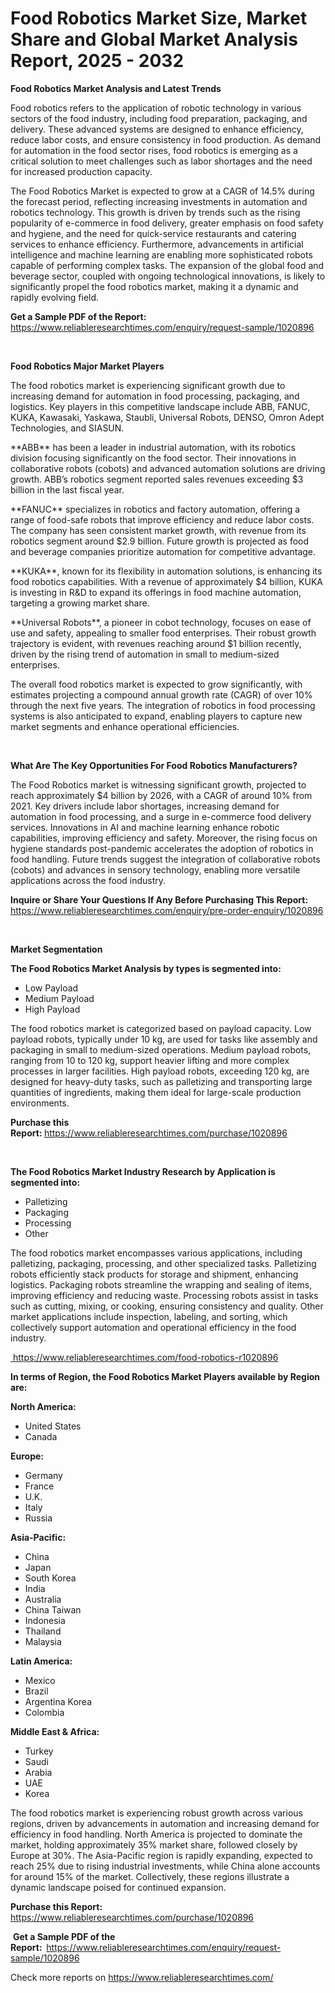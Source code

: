 <p><h1>Food Robotics Market Size, Market Share and Global Market Analysis Report, 2025 - 2032</h1></p><p><strong>Food Robotics Market Analysis and Latest Trends</strong></p>
<p><p>Food robotics refers to the application of robotic technology in various sectors of the food industry, including food preparation, packaging, and delivery. These advanced systems are designed to enhance efficiency, reduce labor costs, and ensure consistency in food production. As demand for automation in the food sector rises, food robotics is emerging as a critical solution to meet challenges such as labor shortages and the need for increased production capacity.</p><p>The Food Robotics Market is expected to grow at a CAGR of 14.5% during the forecast period, reflecting increasing investments in automation and robotics technology. This growth is driven by trends such as the rising popularity of e-commerce in food delivery, greater emphasis on food safety and hygiene, and the need for quick-service restaurants and catering services to enhance efficiency. Furthermore, advancements in artificial intelligence and machine learning are enabling more sophisticated robots capable of performing complex tasks. The expansion of the global food and beverage sector, coupled with ongoing technological innovations, is likely to significantly propel the food robotics market, making it a dynamic and rapidly evolving field.</p></p>
<p><strong>Get a Sample PDF of the Report:&nbsp;</strong> <a href="https://www.reliableresearchtimes.com/enquiry/request-sample/1020896?utm_campaign=3034&utm_medium=2&utm_source=Github&utm_content=ia&utm_term=08042025&utm_id=food-robotics">https://www.reliableresearchtimes.com/enquiry/request-sample/1020896</a></p>
<p>&nbsp;</p>
<p><strong>Food Robotics Major Market Players</strong></p>
<p><p>The food robotics market is experiencing significant growth due to increasing demand for automation in food processing, packaging, and logistics. Key players in this competitive landscape include ABB, FANUC, KUKA, Kawasaki, Yaskawa, Staubli, Universal Robots, DENSO, Omron Adept Technologies, and SIASUN.</p><p>**ABB** has been a leader in industrial automation, with its robotics division focusing significantly on the food sector. Their innovations in collaborative robots (cobots) and advanced automation solutions are driving growth. ABB’s robotics segment reported sales revenues exceeding $3 billion in the last fiscal year.</p><p>**FANUC** specializes in robotics and factory automation, offering a range of food-safe robots that improve efficiency and reduce labor costs. The company has seen consistent market growth, with revenue from its robotics segment around $2.9 billion. Future growth is projected as food and beverage companies prioritize automation for competitive advantage.</p><p>**KUKA**, known for its flexibility in automation solutions, is enhancing its food robotics capabilities. With a revenue of approximately $4 billion, KUKA is investing in R&D to expand its offerings in food machine automation, targeting a growing market share.</p><p>**Universal Robots**, a pioneer in cobot technology, focuses on ease of use and safety, appealing to smaller food enterprises. Their robust growth trajectory is evident, with revenues reaching around $1 billion recently, driven by the rising trend of automation in small to medium-sized enterprises.</p><p>The overall food robotics market is expected to grow significantly, with estimates projecting a compound annual growth rate (CAGR) of over 10% through the next five years. The integration of robotics in food processing systems is also anticipated to expand, enabling players to capture new market segments and enhance operational efficiencies.</p></p>
<p>&nbsp;</p>
<p><strong>What Are The Key Opportunities For Food Robotics Manufacturers?</strong></p>
<p><p>The Food Robotics market is witnessing significant growth, projected to reach approximately $4 billion by 2026, with a CAGR of around 10% from 2021. Key drivers include labor shortages, increasing demand for automation in food processing, and a surge in e-commerce food delivery services. Innovations in AI and machine learning enhance robotic capabilities, improving efficiency and safety. Moreover, the rising focus on hygiene standards post-pandemic accelerates the adoption of robotics in food handling. Future trends suggest the integration of collaborative robots (cobots) and advances in sensory technology, enabling more versatile applications across the food industry.</p></p>
<p><strong>Inquire or Share Your Questions If Any Before Purchasing This Report:</strong> <a href="https://www.reliableresearchtimes.com/enquiry/pre-order-enquiry/1020896?utm_campaign=3034&utm_medium=2&utm_source=Github&utm_content=ia&utm_term=08042025&utm_id=food-robotics">https://www.reliableresearchtimes.com/enquiry/pre-order-enquiry/1020896</a></p>
<p>&nbsp;</p>
<p><strong>Market Segmentation</strong></p>
<p><strong>The Food Robotics Market Analysis by types is segmented into:</strong></p>
<p><ul><li>Low Payload</li><li>Medium Payload</li><li>High Payload</li></ul></p>
<p><p>The food robotics market is categorized based on payload capacity. Low payload robots, typically under 10 kg, are used for tasks like assembly and packaging in small to medium-sized operations. Medium payload robots, ranging from 10 to 120 kg, support heavier lifting and more complex processes in larger facilities. High payload robots, exceeding 120 kg, are designed for heavy-duty tasks, such as palletizing and transporting large quantities of ingredients, making them ideal for large-scale production environments.</p></p>
<p><strong>Purchase this Report:&nbsp;</strong><a href="https://www.reliableresearchtimes.com/purchase/1020896?utm_campaign=3034&utm_medium=2&utm_source=Github&utm_content=ia&utm_term=08042025&utm_id=food-robotics">https://www.reliableresearchtimes.com/purchase/1020896</a></p>
<p>&nbsp;</p>
<p><strong>The Food Robotics Market Industry Research by Application is segmented into:</strong></p>
<p><ul><li>Palletizing</li><li>Packaging</li><li>Processing</li><li>Other</li></ul></p>
<p><p>The food robotics market encompasses various applications, including palletizing, packaging, processing, and other specialized tasks. Palletizing robots efficiently stack products for storage and shipment, enhancing logistics. Packaging robots streamline the wrapping and sealing of items, improving efficiency and reducing waste. Processing robots assist in tasks such as cutting, mixing, or cooking, ensuring consistency and quality. Other market applications include inspection, labeling, and sorting, which collectively support automation and operational efficiency in the food industry.</p></p>
<p><a href="https://www.reliableresearchtimes.com/food-robotics-r1020896?utm_campaign=3034&utm_medium=2&utm_source=Github&utm_content=ia&utm_term=08042025&utm_id=food-robotics">&nbsp;https://www.reliableresearchtimes.com/food-robotics-r1020896</a></p>
<p><strong>In terms of Region, the Food Robotics Market Players available by Region are:</strong></p>
<p>
    <p> <strong> North America: </strong>
        <ul>
            <li>United States</li>
            <li>Canada</li>
        </ul>
        </p> 
    <p> <strong> Europe: </strong>
        <ul>
            <li>Germany</li>
            <li>France</li>
            <li>U.K.</li>
            <li>Italy</li>
            <li>Russia</li>
        </ul>
        </p> 
    <p> <strong> Asia-Pacific: </strong>
        <ul>
            <li>China</li>
            <li>Japan</li>
            <li>South Korea</li>
            <li>India</li>
            <li>Australia</li>
            <li>China Taiwan</li>
            <li>Indonesia</li>
            <li>Thailand</li>
            <li>Malaysia</li>
        </ul>
        </p> 
    <p> <strong> Latin America: </strong>
        <ul>
            <li>Mexico</li>
            <li>Brazil</li>
            <li>Argentina Korea</li>
            <li>Colombia</li>
        </ul>
        </p> 
    <p> <strong> Middle East & Africa: </strong>
        <ul>
            <li>Turkey</li>
            <li>Saudi</li>
            <li>Arabia</li>
            <li>UAE</li>
            <li>Korea</li>
        </ul>
    </p>
    </p>
<p><p>The food robotics market is experiencing robust growth across various regions, driven by advancements in automation and increasing demand for efficiency in food handling. North America is projected to dominate the market, holding approximately 35% market share, followed closely by Europe at 30%. The Asia-Pacific region is rapidly expanding, expected to reach 25% due to rising industrial investments, while China alone accounts for around 15% of the market. Collectively, these regions illustrate a dynamic landscape poised for continued expansion.</p></p>
<p><strong>Purchase this Report: </strong><a href="https://www.reliableresearchtimes.com/purchase/1020896?utm_campaign=3034&utm_medium=2&utm_source=Github&utm_content=ia&utm_term=08042025&utm_id=food-robotics">https://www.reliableresearchtimes.com/purchase/1020896</a></p>
<p>&nbsp;<strong>Get a Sample PDF of the Report:&nbsp;&nbsp;</strong><a href="https://www.reliableresearchtimes.com/enquiry/request-sample/1020896?utm_campaign=3034&utm_medium=2&utm_source=Github&utm_content=ia&utm_term=08042025&utm_id=food-robotics">https://www.reliableresearchtimes.com/enquiry/request-sample/1020896</a></p>
<p><strong></strong></p>
<p>Check more reports on <a href="https://www.reliableresearchtimes.com/?utm_campaign=3034&utm_medium=2&utm_source=Github&utm_content=ia&utm_term=08042025&utm_id=food-robotics">https://www.reliableresearchtimes.com/</a></p>